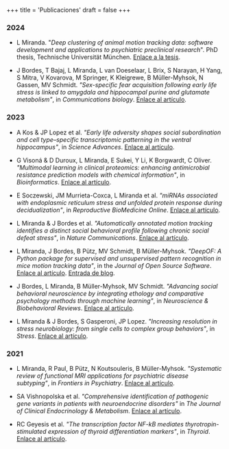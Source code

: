 +++
title = 'Publicaciones'
draft = false
+++

### 2024

* L Miranda. "*Deep clustering of animal motion tracking data: software development and applications to psychiatric preclinical research*". PhD thesis, Technische Universität München. [Enlace a la tesis](https://mediatum.ub.tum.de/?id=1713444).

* J Bordes, T Bajaj, L Miranda, L van Doeselaar, L Brix, S Narayan, H Yang, S Mitra, V Kovarova, M Springer, K Kleigrewe, B Müller-Myhsok, N Gassen, MV Schmidt. *"Sex-specific fear acquisition following early life stress is linked to amygdala and hippocampal purine and glutamate metabolism"*, in *Communications biology*. [Enlace al artículo](https://www.nature.com/articles/s42003-024-07396-8).

### 2023

* A Kos & JP Lopez et al. *"Early life adversity shapes social subordination and cell type–specific transcriptomic patterning in the ventral hippocampus"*, in *Science Advances*. [Enlace al artículo](https://www.science.org/doi/full/10.1126/sciadv.adj3793).

* G Visoná & D Duroux, L Miranda, E Sukei, Y Li, K Borgwardt, C Oliver. *"Multimodal learning in clinical proteomics: enhancing antimicrobial resistance prediction models with chemical information"*, in *Bioinformatics*. [Enlace al artículo](https://academic.oup.com/bioinformatics/article/39/12/btad717/7450077).

* E Soczewski, JM Murrieta-Coxca, L Miranda et al. *"miRNAs associated with endoplasmic reticulum stress and unfolded protein response during decidualization"*, in *Reproductive BioMedicine Online*. [Enlace al artículo](https://www.sciencedirect.com/science/article/pii/S1472648323003899).

* L Miranda & J Bordes et al. *"Automatically annotated motion tracking identifies a distinct social behavioral profile following chronic social defeat stress"*, in *Nature Communications*. [Enlace al artículo](https://www.nature.com/articles/s41467-023-40040-3).

* L Miranda, J Bordes, B Pütz, MV Schmidt, B Müller-Myhsok. *"DeepOF: A Python package for supervised and unsupervised pattern recognition in mice motion tracking data"*, in the *Journal of Open Source Software*. [Enlace al artículo](https://joss.theoj.org/papers/10.21105/joss.05394). [Entrada de blog](software/deepof/deepof/).

* J Bordes, L Miranda, B Müller-Myhsok, MV Schmidt. *"Advancing social behavioral neuroscience by integrating ethology and comparative psychology methods through machine learning"*, in *Neuroscience & Biobehavioral Reviews*. [Enlace al artículo](https://pubmed.ncbi.nlm.nih.gov/37225062/).

* L Miranda & J Bordes, S Gasperoni, JP Lopez. *"Increasing resolution in stress neurobiology: from single cells to complex group behaviors"*, in *Stress*. [Enlace al artículo](https://www.tandfonline.com/doi/full/10.1080/10253890.2023.2186141).


### 2021

* L Miranda, R Paul, B Pütz, N Koutsouleris, B Müller-Myhsok. *"Systematic review of functional MRI applications for psychiatric disease subtyping"*, in *Frontiers in Psychiatry*. [Enlace al artículo](https://www.frontiersin.org/articles/10.3389/fpsyt.2021.665536/full).

* SA Vishnopolska et al. *"Comprehensive identification of pathogenic gene variants in patients with neuroendocrine disorders"* in *The Journal of Clinical Endocrinology & Metabolism*. [Enlace al artículo](https://pubmed.ncbi.nlm.nih.gov/33729509/).

* RC Geyesis et al. *"The transcription factor NF-kB mediates thyrotropin-stimulated expression of thyroid differentiation markers"*, in *Thyroid*. [Enlace al artículo](https://www.liebertpub.com/doi/10.1089/thy.2020.0208).
